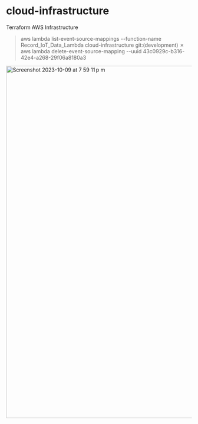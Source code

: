 # cloud-infrastructure
Terraform AWS Infrastructure


> aws lambda list-event-source-mappings --function-name Record_IoT_Data_Lambda
> cloud-infrastructure git:(development) ✗ aws lambda delete-event-source-mapping --uuid 43c0929c-b316-42e4-a268-29f06a8180a3

<img width="953" alt="Screenshot 2023-10-09 at 7 59 11 p m" src="https://github.com/IOT-ITESM-506/aws-cloud-infrastructure/assets/119972872/7fe6db49-0ee3-47a3-83ac-76341c3bf7d0">
